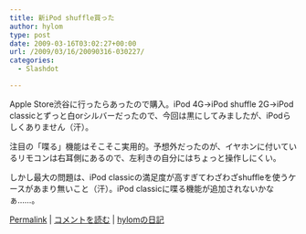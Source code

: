 ```yaml
---
title: 新iPod shuffle買った
author: hylom
type: post
date: 2009-03-16T03:02:27+00:00
url: /2009/03/16/20090316-030227/
categories:
  - Slashdot

---
```

Apple Store渋谷に行ったらあったので購入。iPod 4G→iPod shuffle 2G→iPod classicとずっと白orシルバーだったので、今回は黒にしてみましたが、iPodらしくありません（汗）。

注目の「喋る」機能はそこそこ実用的。予想外だったのが、イヤホンに付いているリモコンは右耳側にあるので、左利きの自分にはちょっと操作しにくい。

しかし最大の問題は、iPod classicの満足度が高すぎてわざわざshuffleを使うケースがあまり無いこと（汗）。iPod classicに喋る機能が追加されないかなぁ……。

  [Permalink][1] |   [コメントを読む][2] |   [hylomの日記][3]

 [1]: http://slashdot.jp/~hylom/journal/470308
 [2]: http://slashdot.jp/~hylom/journal/470308#acomments
 [3]: http://slashdot.jp/~hylom/journal/